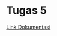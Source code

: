 # Tugas 5
[Link Dokumentasi](https://itsacid.sharepoint.com/:b:/s/MKProgjar1920GenapB/EdZZy5MRh1NJkHgMaCxKAnwB7_SDhuUW6Y5dfIS-SCZysw?e=Gid4Dq)
